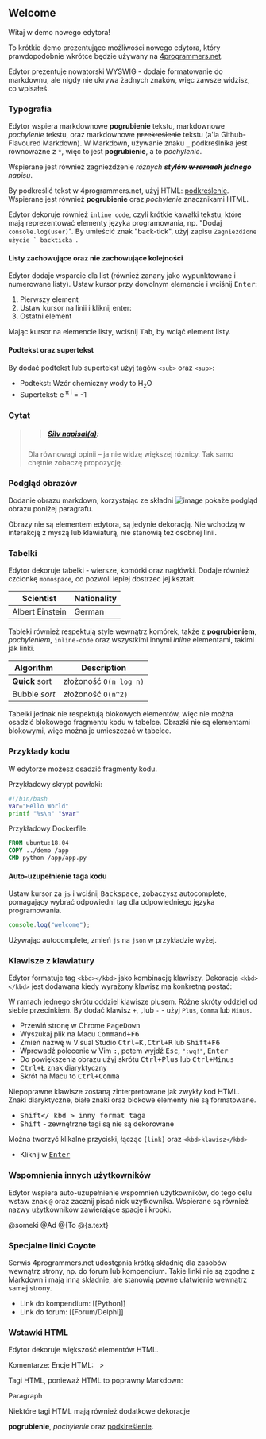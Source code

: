 ## Welcome

Witaj w demo nowego edytora!

To krótkie demo prezentujące możliwości nowego edytora, który prawdopodobnie wkrótce będzie używany na [4programmers.net](https://4programmers.net).

Edytor prezentuje nowatorski WYSWIG - dodaje formatowanie do markdownu, ale nigdy nie ukrywa żadnych znaków, więc zawsze widzisz, co wpisałeś.

### Typografia

Edytor wspiera markdownowe **pogrubienie** tekstu, markdownowe *pochylenie* tekstu, oraz markdownowe ~~przekreślenie~~ tekstu (a'la Github-Flavoured Markdown). W Markdown, używanie znaku `_` podkreślnika jest równoważne z `*`, więc to jest __pogrubienie__, a to _pochylenie_.

Wspierane jest również zagnieżdżenie *różnych **stylów ~~w ramach~~ jednego** napisu*.

By podkreślić tekst w 4programmers.net, użyj HTML: <u>podkreślenie</u>. Wspierane jest również <b>pogrubienie</b> oraz <i>pochylenie</i> znacznikami HTML.

Edytor dekoruje również `inline code`, czyli krótkie kawałki tekstu, które mają reprezentować elementy języka programowania, np. "Dodaj `console.log(user)`". By umieścić znak "back-tick", użyj zapisu ``Zagnieżdżone użycie ` backticka ``.

#### Listy zachowujące oraz nie zachowujące kolejności

Edytor dodaje wsparcie dla list (również zanany jako wypunktowane i numerowane listy). Ustaw kursor przy dowolnym elemencie i wciśnij <kbd>Enter</kbd>:

1. Pierwszy element
2. Ustaw kursor na linii i kliknij enter:
3. Ostatni element

Mając kursor na elemencie listy, wciśnij <kbd>Tab</kbd>, by wciąć element listy.

#### Podtekst oraz supertekst

By dodać podtekst lub supertekst użyj tagów `<sub>` oraz `<sup>`:

- Podtekst: Wzór chemiczny wody to H<sub>2</sub>O
- Supertekst: e<sup> π i</sup> = -1

### Cytat

> > ##### [Silv napisał(a)](/Forum/1794731):
> Dla równowagi opinii – ja nie widzę większej różnicy. Tak samo chętnie zobaczę propozycję.

### Podgląd obrazów

Dodanie obrazu markdown, korzystając ze składni ![image](https://4programmers.net/img/logo-mobile.png) pokaże podgląd obrazu poniżej paragrafu.

Obrazy nie są elementem edytora, są jedynie dekoracją. Nie wchodzą w interakcję z myszą lub klawiaturą, nie stanowią też osobnej linii.

### Tabelki

Edytor dekoruje tabelki - wiersze, komórki oraz nagłówki. Dodaje również czcionkę `monospace`, co pozwoli lepiej dostrzec jej kształt.

| Scientist       | Nationality |
| --------------- | ----------- |
| Albert Einstein | German      |

Tableki również respektują style wewnątrz komórek, także z **pogrubieniem**, *pochyleniem*, `inline-code` oraz wszystkimi innymi *inline* elementami, takimi jak linki.

| Algorithm       | Description            |
| --------------- | ---------------------- |
| **Quick** sort  | złożoność `O(n log n)` |
| Bubble *sort*   | złożoność `O(n^2)`     |

Tabelki jednak nie respektują blokowych elementów, więc nie można osadzić blokowego fragmentu kodu w tabelce. Obrazki nie są elementami blokowymi, więc można je umieszczać w tabelce.

### Przykłady kodu

W edytorze możesz osadzić fragmenty kodu.

Przykładowy skrypt powłoki:
```sh
#!/bin/bash
var="Hello World"
printf "%s\n" "$var"
```

Przykładowy Dockerfile:

```Dockerfile
FROM ubuntu:18.04
COPY ../demo /app
CMD python /app/app.py
```

#### Auto-uzupełnienie taga kodu

Ustaw kursor za `js` i wciśnij <kbd>Backspace</kbd>, zobaczysz autocomplete, pomagający wybrać odpowiedni tag dla odpowiedniego języka programowania.

```js
console.log("welcome");
```

Używając autocomplete, zmień `js` na `json` w przykładzie wyżej.

### Klawisze z klawiatury

Edytor formatuje tag `<kbd></kbd>` jako kombinację klawiszy. Dekoracja `<kbd></kbd>` jest dodawana kiedy wyrażony klawisz ma konkretną postać:

W ramach jednego skrótu oddziel klawisze plusem. Różne skróty oddziel od siebie przecinkiem. By dodać klawisz `+`, `,`lub `-` - użyj `Plus`, `Comma` lub `Minus`.

- Przewiń stronę w Chrome <kbd>PageDown</kbd>
- Wyszukaj plik na Macu <kbd>Command+F6</kbd>
- Zmień nazwę w Visual Studio <kbd>Ctrl+K,Ctrl+R</kbd> lub <kbd>Shift+F6</kbd>
- Wprowadź polecenie w Vim <kbd>:</kbd>, potem wyjdź <kbd>Esc</kbd>, `":wq!"`, <kbd>Enter</kbd>
- Do powiększenia obrazu użyj skrótu <kbd>Ctrl+Plus</kbd> lub <kbd>Ctrl+Minus</kbd>
- <kbd>Ctrl+Ł</kbd> znak diaryktyczny
- Skrót na Macu to <kbd>Ctrl+Comma</kbd>

Niepoprawne klawisze zostaną zinterpretowane jak zwykły kod HTML. Znaki diaryktyczne, białe znaki oraz blokowe elementy nie są formatowane.

- <kbd >Shift</ kbd > inny format taga
- <kbd><kbd>Shift</kbd></kbd> - zewnętrzne tagi są nie są dekorowane

Można tworzyć klikalne przyciski, łącząc `[link]` oraz `<kbd>klawisz</kbd>`

- Kliknij w [<kbd>Enter</kbd>](http://4programmers.net)

### Wspomnienia innych użytkowników

Edytor wspiera auto-uzupełnienie wspomnień użytkowników, do tego celu wstaw znak `@` oraz zacznij pisać nick użytkownika. Wspierane są również nazwy użytkowników zawierające spacje i kropki.

@someki
@Ad
@{To
@{s.text}

### Specjalne linki Coyote

Serwis 4programmers.net udostępnia krótką składnię dla zasobów wewnątrz strony, np. do forum lub kompendium. Takie linki nie są zgodne z Markdown i mają inną składnie, ale stanowią pewne ułatwienie wewnątrz samej strony.

- Link do kompendium: [[Python]]
- Link do forum: [[Forum/Delphi]]

### Wstawki HTML

Edytor dekoruje większość elementów HTML.

Komentarze: <!-- comment -->
Encje HTML: &nbsp; &gt;

Tagi HTML, ponieważ HTML to poprawny Markdown:

<div>
    <p>Paragraph</p>
</div>

Niektóre tagi HTML mają również dodatkowe dekoracje

<b>pogrubienie</b>, <i>pochylenie</i> oraz <u>podklreślenie</u>.
